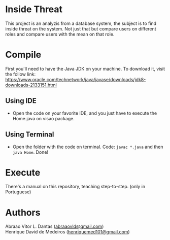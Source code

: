 # Inside Threat

This project is an analyzis from a database system, the subject is to find inside threat on the system. Not just that but compare users on different roles and compare users with the mean on that role.

# Compile
First you'll need to have the Java JDK on your machine. To download it, visit the follow link: https://www.oracle.com/technetwork/java/javase/downloads/jdk8-downloads-2133151.html

## Using IDE
- Open the code on your favorite IDE, and you just have to execute the Home.java on visao package. 

## Using Terminal
- Open the folder with the code on terminal. Code: ```javac *.java``` and then ```java Home```. Done!

# Execute
There's a manual on this repository, teaching step-to-step. (only in Portuguese)

# Authors
Abraao Vitor L. Dantas (abraaovld@gmail.com)<br>
Henrique David de Medeiros (henriquemed101@gmail.com)
